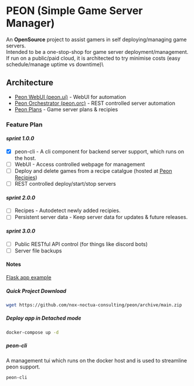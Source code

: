 # PEON (Simple Game Server Manager)

An **OpenSource** project to assist gamers in self deploying/managing game servers.\
Intended to be a one-stop-shop for game server deployment/management.\
If run on a public/paid cloud, it is architected to try minimise costs (easy schedule/manage uptime vs downtime)\

## Architecture

- [Peon WebUI (peon.ui)](https://github.com/nox-noctua-consulting/peon-ui) - WebUI for automation
- [Peon Orchestrator (peon.orc)](https://github.com/nox-noctua-consulting/peon-orc) - REST controlled server automation
- [Peon Plans](https://github.com/nox-noctua-consulting/peon-plans) - Game server plans & recipies

### Feature Plan

#### *sprint 1.0.0*

- [x] peon-cli - A cli component for backend server support, which runs on the host.
- [ ] WebUI - Access controlled webpage for management
- [ ] Deploy and delete games from a recipe catalgue (hosted at [Peon Recipies](https://github.com/nox-noctua-consulting/peon-recipies))
- [ ] REST controlled deploy/start/stop servers

#### *sprint 2.0.0*

- [ ] Recipes - Autodetect newly added recipies.
- [ ] Persistent server data - Keep server data for updates & future releases.

#### *sprint 3.0.0*

- [ ] Public RESTful API control (for things like discord bots)
- [ ] Server file backups
#### Notes

[Flask app example](https://ianlondon.github.io/blog/deploy-flask-docker-nginx/)

##### Quick Project Download

```bash
wget https://github.com/nox-noctua-consulting/peon/archive/main.zip
```

##### Deploy app in Detached mode

```bash
docker-compose up -d
```

##### peon-cli
A management tui which runs on the docker host and is used to streamline peon support.
```bash
peon-cli
```

